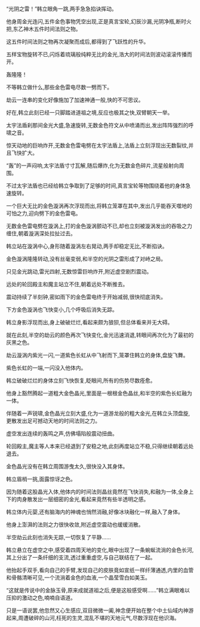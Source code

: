 
“光阴之雷！”韩立眼角一跳,两手急急掐诀挥动。

他身周金光连闪,五件金色事物凭空出现,正是真言宝轮,幻辰沙漏,光阴净瓶,断时火把,东乙神木五件时间法则之物。

这五件时间法则之物再次凝聚而成后,都得到了飞跃性的升华。

五样宝物旋转不已,闪烁着琉璃般纯粹无比的金光,浩大的时间法则波动滚滚传播而开。

轰隆隆！

不等韩立做什么,那些金色雷电尽数一劈而下。

劫云一连串的变化好像施加了加速神通一般,快的不可思议。

好在,韩立此刻已经一只脚踏进道祖之境,反应也极其之快,双臂朝天一举。

太宇法盾刹那间金光大盛,急速旋转,无数金色符文从中喷涌而出,发出阵阵强烈的呼啸之音。

惊天动地的巨响炸开,无数金色雷电劈在太宇法盾上,法盾上立刻浮现出无数裂纹,并且飞快扩大。

“轰”的一声闷响,太宇法盾寸寸瓦解,随后爆炸,化为无数金色碎片,流星般射向周围。

不过太宇法盾也已经给韩立争取到了足够的时间,真言宝轮等物围绕着他的身体急速旋转。

一个巨大无比的金色漩涡再次浮现而出,将韩立笼罩在其中,发出几乎能吞天噬地的可怕之力,迎向劈下的金色雷电。

无数金色雷电劈在漩涡上,打的金色漩涡颤动不已,却也立刻被漩涡发出的吞吸之力缠住,朝着漩涡深处拉扯过去。

韩立站在漩涡中心,身形随着漩涡左右晃动,两手却稳定无比,不断掐诀。

金色漩涡隆隆转动,没有丝毫变弱,和半空的光阴之雷形成了对峙之局。

只见金光跳动,雷光四射,无数惊雷巨响炸开,附近虚空剧烈震动。

远处的轮回殿主和魔主站立不住,朝着远处不断推去。

震动持续了半刻钟,密如雨下的金色雷电终于开始减弱,很快彻底消失。

下方金色漩涡也飞快变小,几个呼吸后消失无踪。

韩立身影浮现而出,身上破破烂烂,看起来颇为狼狈,但总体看来并无大碍。

就在此刻,半空的劫云的颜色再次飞快变化,金光迅速消退,转眼间再次化为了最初的灰黑之色。

劫云漩涡内紫光一闪,一道紫色长虹从中飞射而下,笼罩住韩立的身体,盘旋飞舞。

紫色长虹的一端,一闪没入他体内。

韩立破破烂烂的身体立刻飞快恢复,眨眼间,所有的伤势尽数痊愈。

他身上豁然腾起一道粗大金色晶光,里面是一根根金色晶丝,和半空的紫色长虹融为一体。

伴随着一声锐啸,金色晶光立刻大盛,化为一道游龙般的粗大金光,在韩立头顶盘旋,更散发出足可撼动天地的时间法则之力。

虚空发出连续的轰鸣之声,仿佛塌陷般震动扭曲。

轮回殿主,魔主等人本来已经退到了安稳之地,此刻再度站立不稳,只得继续朝着远处退去。

金色晶光没有在韩立周围游曳太久,很快没入其身体。

韩立眉梢一挑,面露惊讶之色。

因为随着这股晶光入体,他体内的时间法则晶丝竟然在飞快消失,和融为一体,全身上下的肉身散发出一层细密的金光,看起来竟然有些半透明之感。

韩立体内元婴,还有脑海内的神魂也悄然消融,好像冰块融化一样,融入了身体。

他身上澎湃的法则之力很快收敛,附近虚空震动也缓缓消散。

半空劫云此刻也消失无踪,一切恢复了平静……

韩立悬立在虚空之中,感受着四周天地的变化,眼中出现了一条蜿蜒流淌的金色长河,其上分出了一条纤细的支流,透过重重虚空,与自己联结在了一起。

他抬起手双手,看向自己的手臂,发现自己的皮肤竟如宣纸一样纤薄通透,内里的血管和骨骼清晰可见,一个流淌着金色的血液,一个晶莹雪白如美玉。

“这就是传说中的金脉玉骨,原来成就道祖之后,便是这般感受啊……”韩立满眼难以压抑的激动之色,喃喃自语道。

只是一语说罢,他忽然又心生感应,双目微微一阖,神念便开始在整个中土仙域内神游起来,周遭破碎的山河,枉死的生灵,混乱不堪的天地元气,尽数浮现在他识海。
